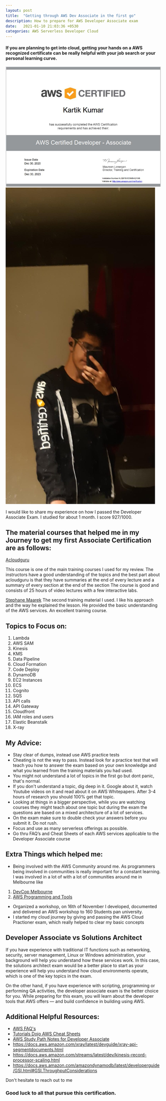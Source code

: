 ```yaml
---
layout: post
title:  "Getting through AWS Dev Associate in the first go"
description: How to prepare for AWS Developer Associate exam
date:   2021-01-10 21:03:36 +0530
categories: AWS Serverless Developer Cloud
---
```

#### If you are planning to get into cloud, getting your hands on a AWS recognized certificate can be really helpful with your job search or your personal learning curve.

![A test image](/assets/Capture.JPG)
![AnImage](/assets/Selfie.jpg)

 I would like to share my experience on how I passed the Developer Associate Exam. I studied for about 1 month. I score 927/1000.

## The material courses that helped me in my Journey to get my first Associate Certification are as follows:

[Acloudguru](https://www.udemy.com/course/aws-certified-developer-associate/)

This course is one of the main training courses I used for my review. The instructors have a good understanding of the topics and the best part about acloudguru is that they have summaries at the end of every lecture and a summary of every section at the end of the section 
The course is good and consists of 25 hours of video lectures with a few interactive labs.

[Stephane Maarek](https://www.udemy.com/course/aws-certified-developer-associate-dva-c01/)
The second training material I used. I like his approach and the way he explained the lesson. He provided the basic understanding of the AWS services. An excellent training course.

## Topics to Focus on:
1. Lambda
2. AWS SAM
3. Kinesis
4. KMS
5. Data Pipeline
6. Cloud Formation
7. Code Deploy
8. DynamoDB
9. EC2 Instances
10. ECS
11. Cognito
12. SQS
13. API calls
14. API Gateway
15. Cloudfront
16. IAM roles and users
17. Elastic Beanstalk
18. X-ray

## My Advice:
* Stay clear of dumps, instead use AWS practice tests 
* Cheating is not the way to pass. Instead look for a practice test that will teach you how to answer the exam based on your own knowledge and what you learned from the training materials you had used.
* You might not understand a lot of topics in the first go but dont panic, that's normal.
* If you don't understand a topic, dig deep in it. Google about it, watch Youtube videos on it and read about it on AWS Whitepapers. After 3-4 hours of research you should 100% get that topic.
* Looking at things in a bigger perspective, while you are watching courses they might teach about one topic but during the exam the questions are based on a mixed architecture of a lot of services.
* On the exam make sure to double check your answers before you submit it. Do not rush.
* Focus and use as many serverless offerings as possible.
* Go thru FAQ’s and Cheat Sheets of each AWS services applicable to the Developer Associate course

## Extra Things which helped me:
* Being involved with the AWS Community around me. As programmers being involved in communities is really important for a constant learning. I was involved in a lot of with a lot of communities around me in Melbourne like
1. [DevCop Melbourne](https://www.meetup.com/DevCoP-Melbourne/)
2. [AWS Programming and Tools](https://www.meetup.com/Melbourne-AWS-Programming-and-Tools-Meetup/)
* Organized a workshop, on 16th of November I developed, documented and delivered an AWS workshop to 160 Students pan university.
* I started my cloud journey by giving and passing the AWS Cloud Practioner exam, which really helped to clear my basic concepts

## Developer Associate vs Solutions Architect
If you have experience with traditional IT functions such as networking, security, server management, Linux or Windows administration, your background will help you understand how these services work.  In this case, the solutions architect exam would be a better place to start as your experience will help you understand how cloud environments operate, which is one of the key topics in the exam.  

On the other hand, if you have experience with scripting, programming or performing QA activities, the developer associate exam is the better choice for you. While preparing for this exam, you will learn about the developer tools that AWS offers — and build confidence in building using AWS.

## Additional Helpful Resources:
-   [AWS FAQ's](https://aws.amazon.com/faqs/)
-   [Tutorials Dojo AWS Cheat Sheets](https://tutorialsdojo.com/aws-cheat-sheets/)
-   [AWS Study Path Notes for Developer Associate](https://tutorialsdojo.com/aws-certified-developer-associate/)
-   <https://docs.aws.amazon.com/xray/latest/devguide/xray-api-segmentdocuments.html>
-   <https://docs.aws.amazon.com/streams/latest/dev/kinesis-record-processor-scaling.html>
-   <https://docs.aws.amazon.com/amazondynamodb/latest/developerguide/GSI.html#GSI.ThroughputConsiderations>

Don't hesitate to reach out to me

### Good luck to all that pursue this certification.
